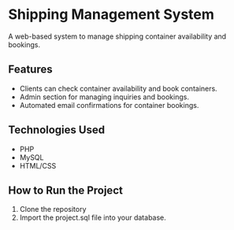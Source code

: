 # Shipping Management System

A web-based system to manage shipping container availability and bookings.

## Features
- Clients can check container availability and book containers.
- Admin section for managing inquiries and bookings.
- Automated email confirmations for container bookings.

## Technologies Used
- PHP
- MySQL
- HTML/CSS

## How to Run the Project
1. Clone the repository
2. Import the project.sql file into your database.
